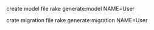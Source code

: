 create model file
  rake generate:model NAME=User

crate migration file
  rake generate:migration NAME=User